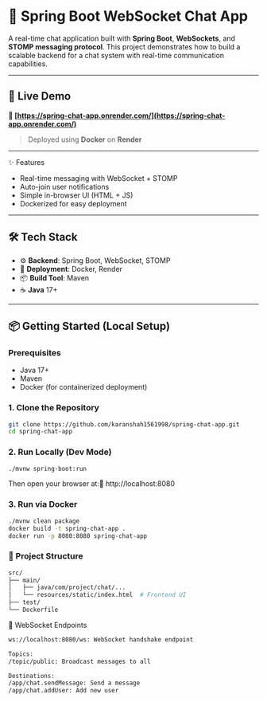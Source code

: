 # 💬 Spring Boot WebSocket Chat App

A real-time chat application built with **Spring Boot**, **WebSockets**, and **STOMP messaging protocol**. This project demonstrates how to build a scalable backend for a chat system with real-time communication capabilities.

---

## 🚀 Live Demo

**🔗 [https://spring-chat-app.onrender.com/](https://spring-chat-app.onrender.com/)**  
> Deployed using **Docker** on **Render**

---

✨ Features
- Real-time messaging with WebSocket + STOMP
- Auto-join user notifications
- Simple in-browser UI (HTML + JS)
- Dockerized for easy deployment

---

## 🛠 Tech Stack

- ⚙️ **Backend**: Spring Boot, WebSocket, STOMP
- 🐳 **Deployment**: Docker, Render
- 📦 **Build Tool**: Maven
- ☕ **Java** 17+

---

## 📦 Getting Started (Local Setup)

### Prerequisites

- Java 17+
- Maven
- Docker (for containerized deployment)

### 1. Clone the Repository
  ```bash
  git clone https://github.com/karanshah1561998/spring-chat-app.git
  cd spring-chat-app
  ```

### 2. Run Locally (Dev Mode)
  ```bash
  ./mvnw spring-boot:run
  ```
  Then open your browser at:📍 http://localhost:8080

### 3. Run via Docker
  ```bash
  ./mvnw clean package
  docker build -t spring-chat-app .
  docker run -p 8080:8080 spring-chat-app
  ```

### 📁 Project Structure
  ```bash
  src/
  ├── main/
  │   ├── java/com/project/chat/...
  │   └── resources/static/index.html  # Frontend UI
  ├── test/
  └── Dockerfile
  ```

📡 WebSocket Endpoints
  ```bash
  ws://localhost:8080/ws: WebSocket handshake endpoint
  
  Topics:
  /topic/public: Broadcast messages to all
  
  Destinations:
  /app/chat.sendMessage: Send a message
  /app/chat.addUser: Add new user
  ```
